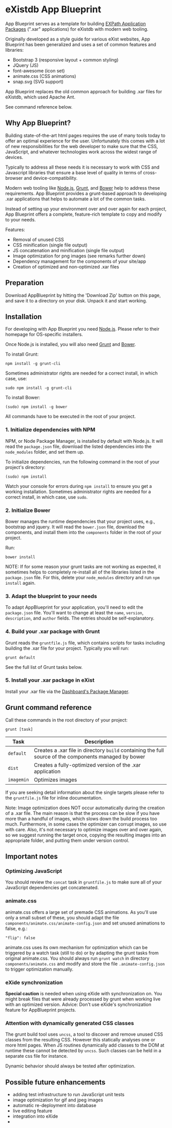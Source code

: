 # eXistdb App Blueprint

App Blueprint serves as a template for building [EXPath Application Packages](http://exist-db.org/exist/apps/doc/repo.xml) (".xar" applications) for eXistdb with modern web tooling.

Originally developed as a style guide for various eXist websites, App Blueprint has been generalized and uses a set of common features and libraries:

* Bootstrap 3 (responsive layout + common styling)
* JQuery (JS)
* font-awesome (icon set)
* animate.css (CSS animations)
* snap.svg (SVG support)

App Blueprint replaces the old common approach for building .xar files for eXistdb, which used Apache Ant.

See command reference below.

## Why App Blueprint?

Building state-of-the-art html pages requires the use of many tools today to offer an optimal experience for the user. Unfortunately this comes with a lot of new responsibilities for the web developer to make sure that the CSS, JavaScript, and whatever technologies work across the widest range of devices.

Typically to address all these needs it is necessary to work with CSS and Javascript libraries that ensure a base level of quality in terms of cross-browser and device-compatibility.

Modern web tooling like [Node.js](http://nodejs.org/), [Grunt](http://gruntjs.com/), and [Bower](http://bower.io/) help to address these requirements. App Blueprint provides a grunt-based approach to developing .xar applications that helps to automate a lot of the common tasks.

Instead of setting up your environment over and over again for each project, App Blueprint offers a complete, feature-rich template to copy and modify to your needs.

Features:

* Removal of unused CSS
* CSS minification (single file output)
* JS concatenation and minification (single file output)
* Image optimization for png images (see remarks further down)
* Dependency management for the components of your site/app
* Creation of optimized and non-optimized .xar files

## Preparation

Download AppBlueprint by hitting the 'Download Zip' button on this page, and save it to a directory on your disk. Unpack it and start working.

## Installation

For developing with App Blueprint you need [Node.js](http://nodejs.org/). Please refer to their homepage for OS-specific installers. 

Once Node.js is installed, you will also need [Grunt](http://gruntjs.com/) and [Bower](http://bower.io/). 

To install Grunt:

    npm install -g grunt-cli
    
Sometimes administrator rights are needed for a correct install, in which case, use:

    sudo npm install -g grunt-cli

To install Bower:

    (sudo) npm install -g bower

All commands have to be executed in the root of your project.

### 1. Initialize dependencies with NPM

NPM, or Node Package Manager, is installed by default with Node.js.  It will read the `package.json` file, download the listed dependencies into the `node_modules` folder, and set them up.

To initialize dependencies, run the following command in the root of your project's directory:

    (sudo) npm install

Watch your console for errors during `npm install` to ensure you get a working installation. Sometimes administrator rights are needed for a correct install, in which case, use `sudo`.

### 2. Initialize Bower

Bower manages the runtime dependencies that your project uses, e.g., bootstrap and jquery. It will read the `bower.json` file, download the components, and install them into the `components` folder in the root of your project.

Run: 

    bower install

NOTE: If for some reason your grunt tasks are not working as expected, it sometimes helps to completely re-install all of the libraries listed in the `package.json` file. For this, delete your `node_modules` directory and run `npm install` again.

### 3. Adapt the blueprint to your needs

To adapt AppBlueprint for your application, you'll need to edit the `package.json` file. You'll want to change at least the `name`, `version`, `description`, and `author` fields. The entries should be self-explanatory.

### 4. Build your .xar package with Grunt

Grunt reads the `gruntfile.js` file, which contains scripts for tasks including building the .xar file for your project. Typically you will run:

    grunt default

See the full list of Grunt tasks below.

### 5. Install your .xar package in eXist

Install your .xar file via the [Dashboard's Package Manager](http://exist-db.org/exist/apps/doc/dashboard.xml).

## Grunt command reference

Call these commands in the root directory of your project:

    grunt [task]

Task | Description
--- | ---
`default` | Creates a .xar file in directory `build` containing the full source of the components managed by bower
`dist` | Creates a fully-optimized version of the .xar application
`imagemin` | Optimizes images

If you are seeking detail information about the single targets please refer to the `gruntfile.js` file for inline documentation.

Note: Image optimization does NOT occur automatically during the creation of a .xar file. The main reason is that the process can be slow if you have more than a handful of images, which slows down the build process too much. Furthermore, in some cases the optimizer can corrupt images, so use with care. Also, it's not necessary to optimize images over and over again, so we suggest running the target once, copying the resulting images into an appropriate folder, and putting them under version control. 

## Important notes

### Optimizing JavaScript

You should review the `concat` task in `gruntfile.js` to make sure all of your JavaScript dependencies get concatenated. 

### animate.css

animate.css offers a large set of premade CSS animations. As you'll use only a small subset of these, you should adapt the file `components/animate.css/animate-config.json` and set unused animations to false, e.g.:

    "flip": false

animate.css uses its own mechanism for optimization which can be triggered by a watch task (still to do) or by adapting the grunt tasks from original animate.css. You should always run `grunt watch` in directory `components/animate.css` and modify and store the file `.animate-config.json` to trigger optimization manually.

### eXide synchronization

**Special caution** is needed when using eXide with synchronization on. You might break files that were already processed by grunt when working live with an optimized version. Advice: Don't use eXide's synchronization feature for AppBlueprint projects. 
### Attention with dynamically generated CSS classes

The grunt build tool uses `uncss`, a tool to discover and remove unused CSS classes from the resulting CSS. However this statically analyses one or more html pages. When JS routines dynamically add classes to the DOM at runtime these cannot be detected by `uncss`. Such classes can be held in a separate css file for instance.

Dynamic behavior should always be tested after optimization.

## Possible future enhancements

* adding test infrastructure to run JavaScript unit tests
* image optimization for gif and jpeg images 
* automatic re-deployment into database
* live editing feature
* integration into eXide
* 
